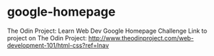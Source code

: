 # google-homepage
The Odin Project: Learn Web Dev Google Homepage Challenge
Link to project on The Odin Project: http://www.theodinproject.com/web-development-101/html-css?ref=lnav


